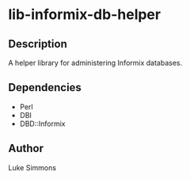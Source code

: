 # lib-informix-db-helper

## Description
A helper library for administering Informix databases.

## Dependencies
- Perl
- DBI
- DBD::Informix

## Author
Luke Simmons
